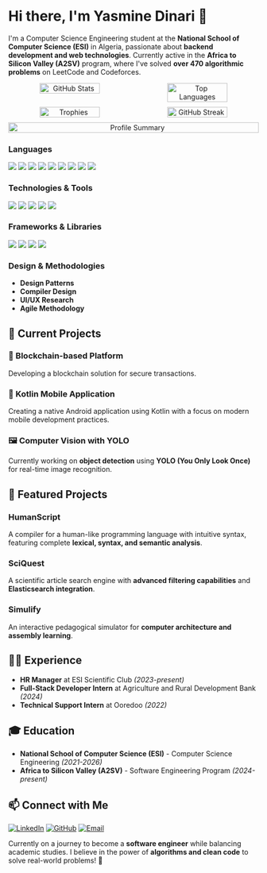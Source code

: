 # Hi there, I'm Yasmine Dinari 👋

I'm a Computer Science Engineering student at the **National School of Computer Science (ESI)** in Algeria, passionate about **backend development and web technologies**. Currently active in the **Africa to Silicon Valley (A2SV)** program, where I've solved **over 470 algorithmic problems** on LeetCode and Codeforces.

<div align="center">
  <div style="display: flex; align-items: stretch; flex-direction: column; gap: 10px; max-width: 850px; margin: 0 auto;">
    <!-- First row: Two cards side by side -->
    <div style="display: flex; gap: 10px; justify-content: space-between;">
      <img src="https://github-readme-stats.vercel.app/api?username=dinariyasmine&show_icons=true&theme=tokyonight&count_private=true&card_width=400&hide_border=true" alt="GitHub Stats" style="width: 49%;" />
      <img src="https://github-readme-stats.vercel.app/api/top-langs/?username=dinariyasmine&layout=compact&theme=tokyonight&count_private=true&hide_border=true&card_width=400" alt="Top Languages" style="width: 49%;" />
    </div>
    <!-- Second row: Two cards side by side -->
    <div style="display: flex; gap: 10px; justify-content: space-between;">
      <img src="https://github-profile-trophy.vercel.app/?username=dinariyasmine&theme=tokyonight&row=1&column=3&no-frame=true&margin-w=15" alt="Trophies" style="width: 49%;" />
      <img src="https://git-hub-streak-stats.vercel.app?user=dinariyasmine&theme=tokyonight&hide_border=true" alt="GitHub Streak" style="width: 49%;" />
    </div>
    <!-- Third row: Single card spanning width -->
    <img src="https://github-profile-summary-cards.vercel.app/api/cards/profile-details?username=dinariyasmine&theme=tokyonight" alt="Profile Summary" style="width: 100%;"/>
  </div>
</div>

### Languages
<p align="left">
  <img src="https://img.shields.io/badge/Python-3776AB?style=for-the-badge&logo=python&logoColor=white" />
  <img src="https://img.shields.io/badge/JavaScript-F7DF1E?style=for-the-badge&logo=javascript&logoColor=black" />
  <img src="https://img.shields.io/badge/C-00599C?style=for-the-badge&logo=c&logoColor=white" />
  <img src="https://img.shields.io/badge/Java-007396?style=for-the-badge&logo=java&logoColor=white" />
  <img src="https://img.shields.io/badge/R-276DC3?style=for-the-badge&logo=r&logoColor=white" />
  <img src="https://img.shields.io/badge/PHP-777BB4?style=for-the-badge&logo=php&logoColor=white" />
  <img src="https://img.shields.io/badge/SQL-4479A1?style=for-the-badge&logo=postgresql&logoColor=white" />
  <img src="https://img.shields.io/badge/HTML5-E34F26?style=for-the-badge&logo=html5&logoColor=white" />
  <img src="https://img.shields.io/badge/CSS3-1572B6?style=for-the-badge&logo=css3&logoColor=white" />
</p>

### Technologies & Tools
<p align="left">
  <img src="https://img.shields.io/badge/Git-F05032?style=for-the-badge&logo=git&logoColor=white" />
  <img src="https://img.shields.io/badge/GitHub-181717?style=for-the-badge&logo=github&logoColor=white" />
  <img src="https://img.shields.io/badge/Docker-2496ED?style=for-the-badge&logo=docker&logoColor=white" />
  <img src="https://img.shields.io/badge/Jenkins-D24939?style=for-the-badge&logo=jenkins&logoColor=white" />
  <img src="https://img.shields.io/badge/SonarQube-4E9BCD?style=for-the-badge&logo=sonarqube&logoColor=white" />
</p>

### Frameworks & Libraries
<p align="left">
  <img src="https://img.shields.io/badge/Node.js-339933?style=for-the-badge&logo=nodedotjs&logoColor=white" />
  <img src="https://img.shields.io/badge/React-61DAFB?style=for-the-badge&logo=react&logoColor=black" />
  <img src="https://img.shields.io/badge/Express.js-000000?style=for-the-badge&logo=express&logoColor=white" />
  <img src="https://img.shields.io/badge/FastAPI-009688?style=for-the-badge&logo=fastapi&logoColor=white" />
</p>

### Design & Methodologies
- **Design Patterns**
- **Compiler Design**
- **UI/UX Research**
- **Agile Methodology**

## 🔭 Current Projects

### 🔗 Blockchain-based Platform
Developing a blockchain solution for secure transactions.

### 📱 Kotlin Mobile Application
Creating a native Android application using Kotlin with a focus on modern mobile development practices.

### 🖼️ Computer Vision with YOLO
Currently working on **object detection** using **YOLO (You Only Look Once)** for real-time image recognition.

## 🚀 Featured Projects

### **HumanScript**
A compiler for a human-like programming language with intuitive syntax, featuring complete **lexical, syntax, and semantic analysis**.

### **SciQuest**
A scientific article search engine with **advanced filtering capabilities** and **Elasticsearch integration**.

### **Simulify**
An interactive pedagogical simulator for **computer architecture and assembly learning**.

## 👩‍💻 Experience

- **HR Manager** at ESI Scientific Club *(2023-present)*
- **Full-Stack Developer Intern** at Agriculture and Rural Development Bank *(2024)*
- **Technical Support Intern** at Ooredoo *(2022)*

## 🎓 Education

- **National School of Computer Science (ESI)** - Computer Science Engineering *(2021-2026)*
- **Africa to Silicon Valley (A2SV)** - Software Engineering Program *(2024-present)*

## 📫 Connect with Me

[![LinkedIn](https://img.shields.io/badge/-LinkedIn-0077B5?style=for-the-badge&logo=linkedin&logoColor=white)](https://linkedin.com/in/dinari-yasmine)
[![GitHub](https://img.shields.io/badge/-GitHub-181717?style=for-the-badge&logo=github&logoColor=white)](https://github.com/dinariyasmine)
[![Email](https://img.shields.io/badge/-Email-D14836?style=for-the-badge&logo=gmail&logoColor=white)](mailto:ly_dinari@esi.dz)

Currently on a journey to become a **software engineer** while balancing academic studies. I believe in the power of **algorithms and clean code** to solve real-world problems! 🚀
